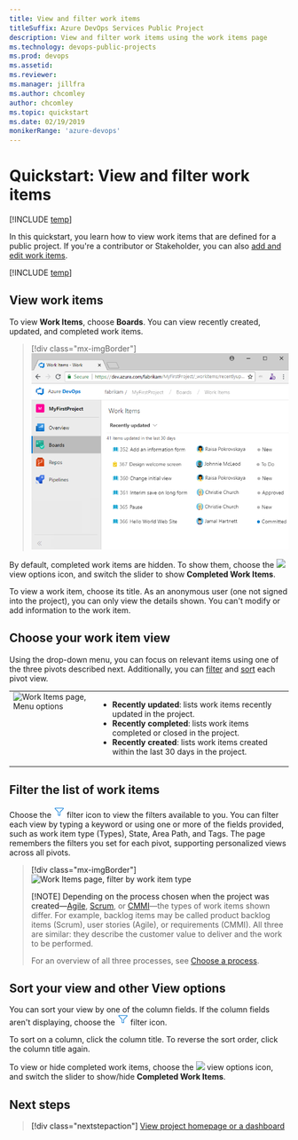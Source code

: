 ```yaml
---
title: View and filter work items 
titleSuffix: Azure DevOps Services Public Project
description: View and filter work items using the work items page   
ms.technology: devops-public-projects
ms.prod: devops
ms.assetid:
ms.reviewer: 
ms.manager: jillfra
ms.author: chcomley
author: chcomley
ms.topic: quickstart
ms.date: 02/19/2019
monikerRange: 'azure-devops'
---
```


# Quickstart: View and filter work items  

[!INCLUDE [temp](_shared/version-public-projects.md)]

In this quickstart, you learn how to view work items that are defined for a public project. If you're a contributor or Stakeholder, you can also [add and edit work items](../../boards/work-items/view-add-work-items.md).  

[!INCLUDE [temp](_shared/anon-user.md)]

## View work items

To view **Work Items**, choose **Boards**. You can view recently created, updated, and completed work items.  

> [!div class="mx-imgBorder"]
> ![Boards>Work Items page ](_img/view-work-items/open-work-items-vert-brn.png)

By default, completed work items are hidden. To show them, choose the ![](../../_img/icons/view-options-icon.png) view options icon, and switch the slider to show **Completed Work Items**.
  
To view a work item, choose its title. As an anonymous user (one not signed into the project), you can only view the details shown. You can't modify or add information to the work item.

## Choose your work item view

Using the drop-down menu, you can focus on relevant items using one of the three pivots described next. Additionally, you can [filter](#filter) and [sort](#sort) each pivot view.  

<table>
<tbody valign="top">
<tr>
<td>
<img src="_img/view-work-items/view-recently-changed-items.png" alt="Work Items page, Menu options"/>
</td>
<td>
<ul>
<li><strong>Recently updated</strong>: lists work items recently updated in the project. </li>
<li><strong>Recently completed</strong>: lists work items completed or closed in the project.</li>
<li><strong>Recently created</strong>: lists work items created within the last 30 days in the project.</li>
</ul>
</td>
</tr>
</tbody>
</table>



<a id="filter" />

## Filter the list of work items

Choose the ![](../../_img/icons/filter-icon.png) filter icon to view the filters available to you. You can filter each view by typing a keyword or using one or more of the fields provided, such as work item type (Types), State, Area Path, and Tags. The page remembers the filters you set for each pivot, supporting personalized views across all pivots.

> [!div class="mx-imgBorder"]
> ![Work Items page, filter by work item type ](_img/view-work-items/filter-bug.png)
> 
> [!NOTE]
> Depending on the process chosen when the project was created&mdash;[Agile](../../boards/work-items/guidance/agile-process-workflow.md), [Scrum](../../boards/work-items/guidance/scrum-process-workflow.md), or [CMMI](../../boards/work-items/guidance/cmmi-process-workflow.md)&mdash;the types of work items shown differ. For example, backlog items may be called product backlog items (Scrum), user stories (Agile), or requirements (CMMI). All three are similar: they describe the customer value to deliver and the work to be performed.
> 
> For an overview of all three processes, see [Choose a process](../../boards/work-items/guidance/choose-process.md).

<a id="sort" />

## Sort your view and other View options

You can sort your view by one of the column fields. If the column fields aren't displaying, choose the ![](../../_img/icons/filter-icon.png) filter icon.

To sort on a column, click the column title. To reverse the sort order, click the column title again.

To view or hide completed work items, choose the ![](../../_img/icons/view-options-icon.png) view options icon, and switch the slider to show/hide **Completed Work Items**.

## Next steps

> [!div class="nextstepaction"]
> [View project homepage or a dashboard](view-project-dashboard-public.md)


